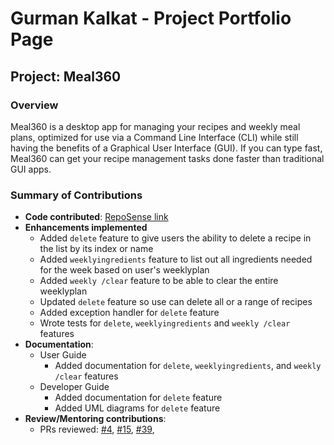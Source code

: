 # Gurman Kalkat - Project Portfolio Page

## Project: Meal360
### Overview
Meal360 is a desktop app for managing your recipes and weekly meal plans, optimized for use via a
Command Line Interface (CLI) while still having the benefits of a Graphical User Interface (GUI). If
you can type fast, Meal360 can get your recipe management tasks done faster than traditional GUI
apps.

### Summary of Contributions
* __Code contributed__: [RepoSense link](https://nus-cs2113-ay2223s2.github.io/tp-dashboard/?search=gurmankalkat&breakdown=true)
* __Enhancements implemented__
    * Added `delete` feature to give users the ability to delete a recipe in the list by its index or name
    * Added `weeklyingredients` feature to list out all ingredients needed for the week based on user's weeklyplan
    * Added `weekly /clear` feature to be able to clear the entire weeklyplan
    * Updated `delete` feature so use can delete all or a range of recipes
    * Added exception handler for `delete` feature
    * Wrote tests for `delete`, `weeklyingredients` and `weekly /clear` features
* __Documentation__:
    * User Guide
        * Added documentation for `delete`, `weeklyingredients`, and `weekly /clear` features
    * Developer Guide
        * Added documentation for `delete` feature
        * Added UML diagrams for `delete` feature
* __Review/Mentoring contributions__:
    * PRs reviewed: [#4](https://github.com/AY2223S2-CS2113-F10-3/tp/pull/4),
      [#15](https://github.com/AY2223S2-CS2113-F10-3/tp/pull/15),
      [#39](https://github.com/AY2223S2-CS2113-F10-3/tp/pull/39),
   
